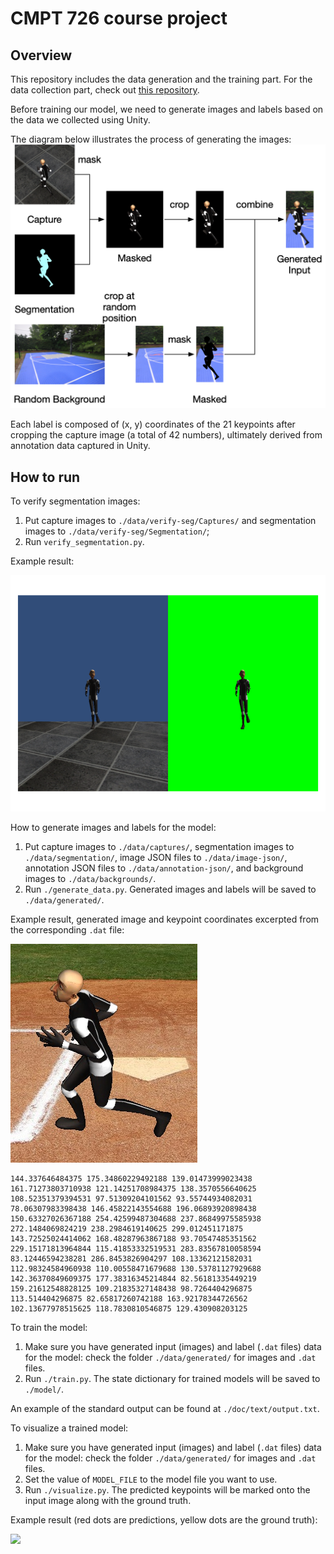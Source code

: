 # CMPT 726 course project

## Overview

This repository includes the data generation and the training part. For the data collection part, check
out [this repository](https://github.com/chenjshihchieh/Unity-data-collection).

Before training our model, we need to generate images and labels based on the data we collected using Unity.

The diagram below illustrates the process of generating the images:
![](./Training_model/doc/images/data-generation.png)

Each label is composed of (x, y) coordinates of the 21 keypoints after cropping the capture image (a total of 42
numbers), ultimately derived from annotation data captured in Unity.

## How to run

To verify segmentation images:

1. Put capture images to `./data/verify-seg/Captures/` and segmentation images to `./data/verify-seg/Segmentation/`;
2. Run `verify_segmentation.py`.

Example result:

![](./Training_model/doc/images/seg-verification.png)

How to generate images and labels for the model:

1. Put capture images to `./data/captures/`, segmentation images to `./data/segmentation/`, image JSON files
   to `./data/image-json/`, annotation JSON files to `./data/annotation-json/`, and background images
   to `./data/backgrounds/`.
2. Run `./generate_data.py`. Generated images and labels will be saved to `./data/generated/`.

Example result, generated image and keypoint coordinates excerpted from the corresponding `.dat` file:

![](./Training_model/doc/images/gen-example.jpg)

```
144.337646484375 175.34860229492188 139.01473999023438 161.71273803710938 121.14251708984375 138.3570556640625 108.52351379394531 97.51309204101562 93.55744934082031 78.06307983398438 146.45822143554688 196.06893920898438 150.63327026367188 254.42599487304688 237.86849975585938 272.1484069824219 238.2984619140625 299.012451171875 143.72525024414062 168.48287963867188 93.70547485351562 229.15171813964844 115.41853332519531 283.83567810058594 83.12446594238281 286.8453826904297 108.13362121582031 112.98324584960938 110.00558471679688 130.53781127929688 142.36370849609375 177.38316345214844 82.56181335449219 159.21612548828125 109.21835327148438 98.7264404296875 113.514404296875 82.65817260742188 163.92178344726562 102.13677978515625 118.7830810546875 129.430908203125
```

To train the model:

1. Make sure you have generated input (images) and label (`.dat` files) data for the model: check the
   folder `./data/generated/` for images and `.dat` files.
2. Run `./train.py`. The state dictionary for trained models will be saved to `./model/`.

An example of the standard output can be found at `./doc/text/output.txt`.

To visualize a trained model:

1. Make sure you have generated input (images) and label (`.dat` files) data for the model: check the
   folder `./data/generated/` for images and `.dat` files.
2. Set the value of `MODEL_FILE` to the model file you want to use.
3. Run `./visualize.py`. The predicted keypoints will be marked onto the input image along with the ground truth.

Example result (red dots are predictions, yellow dots are the ground truth):

![](./doc/images/output.png)
